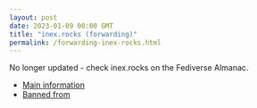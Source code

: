 ```yaml
---
layout: post
date: 2023-01-09 00:00 GMT
title: "inex.rocks (forwarding)"
permalink: /forwarding-inex-rocks.html
---
```


No longer updated - check inex.rocks on the Fediverse Almanac.

* [Main information](https://www.fediversealmanac.com/api/v1/instances/inex.rocks)
* [Banned from](https://www.fediversealmanac.com/api/v1/instances/inex.rocks/banned_from)

